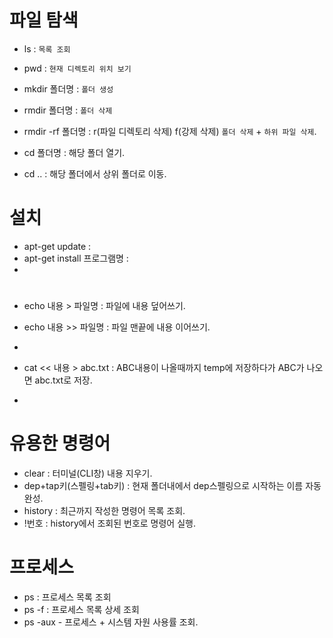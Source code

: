 # 파일 탐색
- ls : `목록 조회`
- pwd : `현재 디렉토리 위치 보기`
- mkdir 폴더명 : `폴더 생성`
- rmdir 폴더명 : `폴더 삭제`
- rmdir -rf 폴더명 : r(파일 디렉토리 삭제) f(강제 삭제) `폴더 삭제` + `하위 파일 삭제`.


- cd 폴더명 : 해당 폴더 열기.
- cd .. : 해당 폴더에서 상위 폴더로 이동.

# 설치
- apt-get update : 
- apt-get install 프로그램명 : 
- 

# 

- echo 내용 > 파일명 : 파일에 내용 덮어쓰기.
- echo 내용 >> 파일명 : 파일 맨끝에 내용 이어쓰기.
- 

- cat << 내용 > abc.txt : ABC내용이 나올때까지 temp에 저장하다가 ABC가 나오면 abc.txt로 저장.
- 




# 유용한 명령어
- clear : 터미널(CLI창) 내용 지우기.
- dep+tap키(스펠링+tab키) : 현재 폴더내에서 dep스펠링으로 시작하는 이름 자동 완성.
- history : 최근까지 작성한 명령어 목록 조회.
- !번호 : history에서 조회된 번호로 명령어 실행.



# 프로세스
- ps : 프로세스 목록 조회
- ps -f : 프로세스 목록 상세 조회
- ps -aux - 프로세스 + 시스템 자원 사용률 조회.


